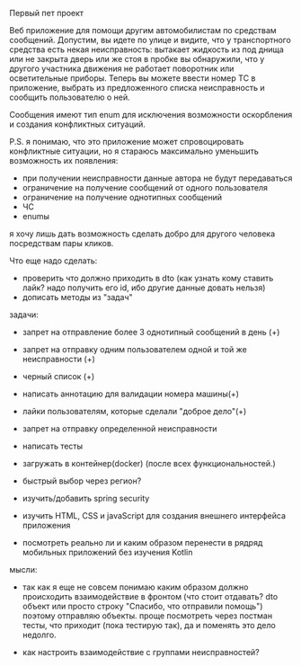 Первый пет проект

Веб приложение для помощи другим автомобилистам по средствам сообщений.
Допустим, вы идете по улице и видите, что у транспортного средства есть некая неисправность: вытакает жидкость из под днища или не закрыта дверь
или же стоя в пробке вы обнаружили, что у другого участника движения не работает поворотник или осветительные приборы.
Теперь вы можете ввести номер ТС в приложение, выбрать из предложенного списка неисправность и сообщить пользователю о ней.

Сообщения имеют тип enum для исключения возможности оскорбления и создания конфликтных ситуаций.

P.S. я понимаю, что это приложение может спровоцировать конфликтные ситуации, но я стараюсь максимально уменьшить возможность их появления:
- при получении неисправности данные автора не будут передаваться
- ограничение на получение сообщений от одного пользователя
- ограничение на получение однотипных сообщений
- ЧС
- enumы

я хочу лишь дать возможность сделать добро для другого человека посредствам пары кликов.


Что еще надо сделать:

- проверить что должно приходить в dto (как узнать кому ставить лайк? надо получить его id, ибо другие данные довать нельзя)
- дописать методы из "задач"

задачи:

- запрет на отправление более 3 однотипный сообщений в день (+)
- запрет на отправку одним пользователем одной и той же неисправности (+)
- черный список (+)
- написать аннотацию для валидации номера машины(+)
- лайки пользователям, которые сделали "доброе дело"(+)
- запрет на отправку определенной неисправности
- написать тесты
- загружать в контейнер(docker) (после всех функциональностей.)

- быстрый выбор через регион?

- изучить/добавить spring security
- изучить HTML, CSS и javaScript для создания внешнего интерфейса приложения
- посмотреть реально ли и каким образом перенести в рядряд мобильных приложений без изучения Kotlin

мысли:
- так как я еще не совсем понимаю каким образом должно происходить взаимодействие в фронтом (что стоит отдавать? dto объект или просто строку "Спасибо, что отправили помощь")
поэтому отправляю объекты. проще посмотреть через постман тесты, что приходит (пока тестирую так), да и поменять это дело недолго.

- как настроить взаимодействие с группами неисправностей?